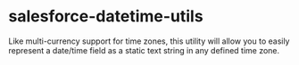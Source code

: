 # salesforce-datetime-utils
Like multi-currency support for time zones, this utility will allow you to easily represent a date/time field as a static text string in any defined time zone.
